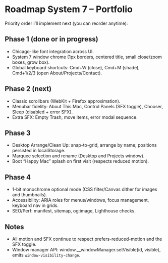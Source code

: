 # Roadmap System 7 – Portfolio

Priority order I’ll implement next (you can reorder anytime):

## Phase 1 (done or in progress)
- Chicago-like font integration across UI.
- System 7 window chrome (1px borders, centered title, small close/zoom boxes, grow box).
- Global keyboard shortcuts: Cmd+W (close), Cmd+M (shade), Cmd+1/2/3 (open About/Projects/Contact).

## Phase 2 (next)
- Classic scrollbars (WebKit + Firefox approximation).
- Menubar fidelity: About This Mac, Control Panels (SFX toggle), Chooser, Sleep (disabled + error SFX).
- Extra SFX: Empty Trash, move items, error modal sequence.

## Phase 3
- Desktop Arrange/Clean Up: snap-to-grid, arrange by name; positions persisted in localStorage.
- Marquee selection and rename (Desktop and Projects window).
- Boot “Happy Mac” splash on first visit (respects reduced motion).

## Phase 4
- 1-bit monochrome optional mode (CSS filter/Canvas dither for images and thumbnails).
- Accessibility: ARIA roles for menus/windows, focus management, keyboard nav in grids.
- SEO/Perf: manifest, sitemap, og:image, Lighthouse checks.

## Notes
- All motion and SFX continue to respect prefers-reduced-motion and the SFX toggle.
- Window manager API: window.__windowManager.setVisible(id, visible), emits `window-visibility-change`.

